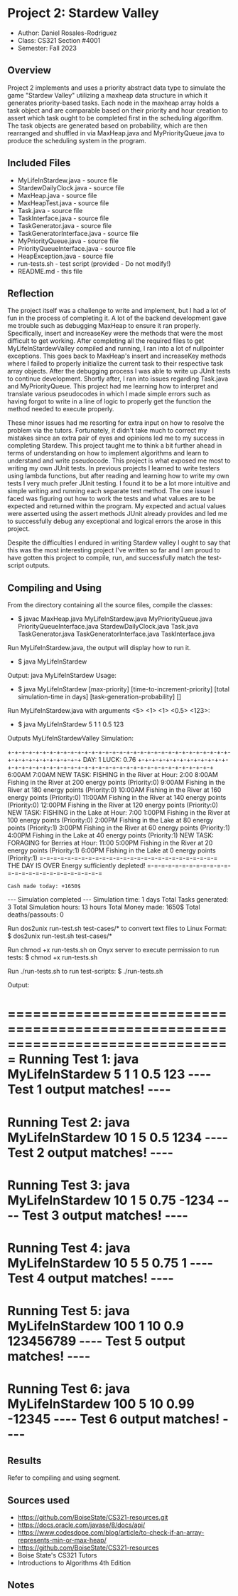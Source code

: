 # Project 2: Stardew Valley

* Author: Daniel Rosales-Rodriguez
* Class: CS321 Section #4001
* Semester: Fall 2023

## Overview

Project 2 implements and uses a priority abstract data type to simulate the game "Stardew Valley" utilizing a maxheap
data structure in which it generates priority-based tasks. Each node in the maxheap array holds a task object and are
comparable based on their priority and hour creation to assert which task ought to be completed first in the
scheduling algorithm. The task objects are generated based on probability, which are then rearranged and shuffled in via
MaxHeap.java and MyPriorityQueue.java to produce the scheduling system in the program. 

## Included Files

* MyLifeInStardew.java - source file
* StardewDailyClock.java - source file
* MaxHeap.java - source file
* MaxHeapTest.java - source file
* Task.java - source file
* TaskInterface.java - source file
* TaskGenerator.java - source file
* TaskGeneratorInterface.java - source file
* MyPriorityQueue.java - source file
* PriorityQueueInterface.java - source file
* HeapException.java - source file 
* run-tests.sh - test script (provided - Do not modify!)
* README.md - this file

## Reflection

The project itself was a challenge to write and implement, but I had a lot of fun in the process of completing it. A lot
of the backend development gave me trouble such as debugging MaxHeap to ensure it ran properly. Specifically, insert and
increaseKey were the methods that were the most difficult to get working. After completing all the required files to get
MyLifeInStardewValley compiled and running, I ran into a lot of nullpointer exceptions. This goes back to MaxHeap's
insert and increaseKey methods where I failed to properly initialize the current task to their respective task array
objects. After the debugging process I was able to write up JUnit tests to continue development. Shortly after, I ran
into issues regarding Task.java and MyPriorityQueue. This project had me learning how to interpret and translate various
pseudocodes in which I made simple errors such as having forgot to write in a line of logic to properly get the function
the method needed to execute properly.

These minor issues had me resorting for extra input on how to resolve the problem via the tutors. Fortunately, it didn't
take much to correct my mistakes since an extra pair of eyes and opinions led me to my success in completing Stardew.
This project taught me to think a bit further ahead in terms of understanding on how to implement algorithms and learn
to understand and write pseudocode. This project is what exposed me most to writing my own JUnit tests. In previous
projects I learned to write testers using lambda functions, but after reading and learning how to write my own tests I 
very much prefer JUnit testing. I found it to be a lot more intuitive and simple writing and running each separate test
method. The one issue I faced was figuring out how to work the tests and what values are to be expected and returned 
within the program. My expected and actual values were asserted using the assert methods JUnit already provides and led
me to successfully debug any exceptional and logical errors the arose in this project. 

Despite the difficulties I endured in writing Stardew valley I ought to say that this was the most interesting project
I've written so far and I am proud to have gotten this project to compile, run, and successfully match the test-script
outputs. 
    

## Compiling and Using

From the directory containing all the source files, compile the classes:
* $ javac MaxHeap.java MyLifeInStardew.java MyPriorityQueue.java PriorityQueueInterface.java StardewDailyClock.java Task.java TaskGenerator.java TaskGeneratorInterface.java TaskInterface.java

Run MyLifeInStardew.java, the output will display how to run it.
* $ java MyLifeInStardew

Output: java MyLifeInStardew Usage: 

* $ java MyLifeInStardew  [max-priority]   [time-to-increment-priority]  [total simulation-time in days]  [task-generation-probability]   [<seed>]

Run MyLifeInStardew.java with arguments <5> <1> <1> <0.5> <123>:
* $ java MyLifeInStardew 5 1 1 0.5 123

Outputs MyLifeInStardewValley Simulation:

+-+-+-+-+-+-+-+-+-+-+-+-+-+-+-+-+-+-+-+-+-+-+-+-+-+-+-+-+-+-+-+-+-+-+-+-+-+-+-+-+-+-+
DAY: 1	LUCK: 0.76
+-+-+-+-+-+-+-+-+-+-+-+-+-+-+-+-+-+-+-+-+-+-+-+-+-+-+-+-+-+-+-+-+-+-+-+-+-+-+-+-+-+-+
6:00AM
7:00AM
NEW TASK: FISHING in the River at Hour: 2:00
8:00AM	     Fishing in the River at 200 energy points (Priority:0)
9:00AM	     Fishing in the River at 180 energy points (Priority:0)
10:00AM	     Fishing in the River at 160 energy points (Priority:0)
11:00AM	     Fishing in the River at 140 energy points (Priority:0)
12:00PM	     Fishing in the River at 120 energy points (Priority:0)
NEW TASK: FISHING in the Lake at Hour: 7:00
1:00PM	     Fishing in the River at 100 energy points (Priority:0)
2:00PM	     Fishing in the Lake at 80 energy points (Priority:1)
3:00PM	     Fishing in the River at 60 energy points (Priority:1)
4:00PM	     Fishing in the Lake at 40 energy points (Priority:1)
NEW TASK: FORAGING for Berries at Hour: 11:00
5:00PM	     Fishing in the River at 20 energy points (Priority:1)
6:00PM	     Fishing in the Lake at 0 energy points (Priority:1)
=-=-=-=-=-=-=-=-=-=-=-=-=-=-=-=-=-=-=-=-=-=-=-=-=-=
THE DAY IS OVER
Energy sufficiently depleted!
=-=-=-=-=-=-=-=-=-=-=-=-=-=-=-=-=-=-=-=-=-=-=-=-=-=
~~~~~~~~~~~~~~~~~~~~~~~~~~~~~~~~~~~~~~~~~~~~~~~~~~
Cash made today: +1650$
~~~~~~~~~~~~~~~~~~~~~~~~~~~~~~~~~~~~~~~~~~~~~~~~~~

--- Simulation completed ---
Simulation time: 1 days
Total Tasks generated: 3
Total Simulation hours: 13 hours
Total Money made: 1650$
Total deaths/passouts: 0

Run dos2unix run-test.sh test-cases/* to convert text files to Linux Format:
$ dos2unix run-test.sh test-cases/*

Run chmod +x run-tests.sh on Onyx server to execute permission to run tests:
$ chmod +x run-tests.sh

Run ./run-tests.sh to run test-scripts:
$ ./run-tests.sh

Output:

===============================================================================
Running Test 1: java MyLifeInStardew 5 1 1 0.5 123
---- Test 1 output matches! ----
===============================================================================
Running Test 2: java MyLifeInStardew 10 1 5 0.5 1234
---- Test 2 output matches! ----
===============================================================================
Running Test 3: java MyLifeInStardew 10 1 5 0.75 -1234
---- Test 3 output matches! ----
===============================================================================
Running Test 4: java MyLifeInStardew 10 5 5 0.75 1
---- Test 4 output matches! ----
===============================================================================
Running Test 5: java MyLifeInStardew 100 1 10 0.9 123456789
---- Test 5 output matches! ----
===============================================================================
Running Test 6: java MyLifeInStardew 100 5 10 0.99 -12345
---- Test 6 output matches! ----
===============================================================================


## Results

Refer to compiling and using segment.

## Sources used

- https://github.com/BoiseState/CS321-resources.git
- https://docs.oracle.com/javase/8/docs/api/
- https://www.codesdope.com/blog/article/to-check-if-an-array-represents-min-or-max-heap/
- https://github.com/BoiseState/CS321-resources
- Boise State's CS321 Tutors
- Introductions to Algorithms 4th Edition

## Notes
